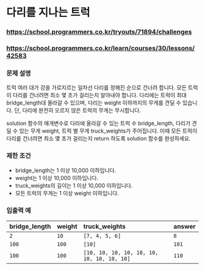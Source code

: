 # 다리를 지나는 트럭

### https://school.programmers.co.kr/tryouts/71894/challenges

### https://school.programmers.co.kr/learn/courses/30/lessons/42583

### 문제 설명

트럭 여러 대가 강을 가로지르는 일차선 다리를 정해진 순으로 건너려 합니다.
모든 트럭이 다리를 건너려면 최소 몇 초가 걸리는지 알아내야 합니다.
다리에는 트럭이 최대 bridge_length대 올라갈 수 있으며, 다리는 weight 이하까지의 무게를 견딜 수 있습니다.
단, 다리에 완전히 오르지 않은 트럭의 무게는 무시합니다.

solution 함수의 매개변수로 다리에 올라갈 수 있는 트럭 수 bridge_length, 다리가 견딜 수 있는 무게 weight, 트럭 별 무게 truck_weights가 주어집니다.
이때 모든 트럭이 다리를 건너려면 최소 몇 초가 걸리는지 return 하도록 solution 함수를 완성하세요.

### 제한 조건

-   bridge_length는 1 이상 10,000 이하입니다.
-   weight는 1 이상 10,000 이하입니다.
-   truck_weights의 길이는 1 이상 10,000 이하입니다.
-   모든 트럭의 무게는 1 이상 weight 이하입니다.

### 입출력 예

| bridge_length | weight | truck_weights                              | answer |
| :------------ | :----- | :----------------------------------------- | :----- |
| `2`           | `10`   | `[7, 4, 5, 6]`                             | `8`    |
| `100`         | `100`  | `[10]`                                     | `101`  |
| `100`         | `100`  | `[10, 10, 10, 10, 10, 10, 10, 10, 10, 10]` | `110`  |

